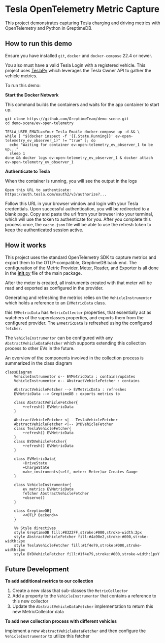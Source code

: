 # Tesla OpenTelemetry Metric Capture

This project demonstrates capturing Tesla charging and
driving metrics with OpenTelemetry and Python in GreptimeDB.

## How to run this demo

Ensure you have installed `git`, `docker` and `docker-compose` 22.4 or newer.

You also must have a valid Tesla Login with a registered vehicle.
This project uses [TeslaPy](https://github.com/tdorssers/TeslaPy)
which leverages the Tesla Owner API to gather the vehicle metrics.

To run this demo:

**Start the Docker Network**

This command builds the containers and
waits for the app container to start up.

```shell
git clone https://github.com/GreptimeTeam/demo-scene.git
cd demo-scene/ev-open-telemetry

TESLA_USER_EMAIL=<Your Tesla Email> docker-compose up -d && \
while [ "$(docker inspect -f '{{.State.Running}}' ev-open-telemetry_ev_observer_1)" != "true" ]; do
  echo "Waiting for container ev-open-telemetry_ev_observer_1 to be up..."
  sleep 1
done && docker logs ev-open-telemetry_ev_observer_1 & docker attach ev-open-telemetry_ev_observer_1
```

**Authenticate to Tesla**

When the container is running, you will see the output in the logs

`Open this URL to authenticate: https://auth.tesla.com/oauth2/v3/authorize?...`

Follow this URL in your browser window and login
with your Tesla credentials.  Upon successful authentication,
you will be redirected to a blank page.
Copy and paste the url from your browser
into your terminal, which will use the token to authenticate for you.
After you complete this process once, the `cache.json` file will be able to
use the refresh token to keep the authenticated session active.


## How it works
This project uses the standard OpenTelemetry SDK to capture metrics
and export them to the OTLP-compatible, GreptimeDB back end.
The configuration of the Metric Provider, Meter, Reader, and Exporter is all done in the [__init__.py](./ev_observer/ev_observer/__init__.py) file of the main package.

After the meter is created, all instruments created with that meter
will be read and exported as configured in the provider.

Generating and refreshing the metrics relies on the `VehicleInstrumentor` which holds a reference to an `EVMetricData` class.

this `EVMetricData` has `MetricCollector` properties, that essentially act as watchers of the superclasses properties, and exports them from the configured provider. The `EVMetricData` is refreshed using the configured `fetcher`.

The `VehicleInstrumentor` can be configured with any `AbstractVehicleDataFetcher` which supports extending this collection process to other EVs in the future.

An overview of the components involved in the collection process is summarized
in the class diagram
```mermaid
classDiagram
    VehicleInstrumentor o-- EVMetricData : contains/updates
    VehicleInstrumentor o-- AbstractVehicleFetcher : contains

    AbstractVehicleFetcher --> EVMetricData : refreshes
    EVMetricData --> GreptimeDB : exports metrics to

    class AbstractVehicleFetcher{
        +refresh() EVMetricData
    }

    AbstractVehicleFetcher <|-- TeslaVehicleFetcher
    AbstractVehicleFetcher <|-- BYDVehicleFetcher
    class TeslaVehicleFetcher{
        +refresh() EVMetricData
    }
    class BYDVehicleFetcher{
        +refresh() EVMetricData
    }

    class EVMetricData{
        +DriveState
        +ChargeState
        make_instruments(self, meter: Meter)=> Creates Gauge
    }

    class VehicleInstrumentor{
        ev_metrics EVMetricData
        fetcher AbstractVehicleFetcher
        +observe()
    }

    class GreptimeDB{
        <<OTLP Backend>>
    }

    %% Style directives
    style GreptimeDB fill:#8322FF,stroke:#000,stroke-width:2px
    style AbstractVehicleFetcher fill:#4a90e2,stroke:#000,stroke-width:2px
    style TeslaVehicleFetcher fill:#1f4e79,stroke:#000,stroke-width:1px
    style BYDVehicleFetcher fill:#1f4e79,stroke:#000,stroke-width:1pxY
```

## Future Development
**To add additional metrics to our collection**
1. Create a new class that sub-classes the `MetricCollector`
2. Add a property to the `VehicleInstrumentor` that contains a reference to this new collector
3. Update the `AbstractVehicleDataFetcher` implementation to return this new MetricCollector data

**To add new collection process with different vehicles**

implement a new `AbstractVehicleDataFetcher` and then configure the `VehicleInstrumentor` to utilize this fetcher
